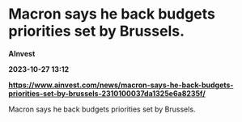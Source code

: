 # Macron says he back budgets priorities set by Brussels.
**AInvest**

**2023-10-27 13:12**

**https://www.ainvest.com/news/macron-says-he-back-budgets-priorities-set-by-brussels-2310100037da1325e6a8235f/**

Macron says he back budgets priorities set by Brussels.